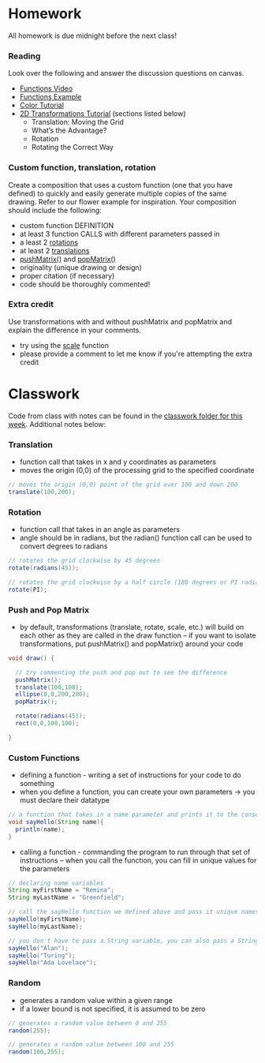 # Homework
All homework is due midnight before the next class!

### Reading
Look over the following and answer the discussion questions on canvas.
- [Functions Video](https://www.youtube.com/watch?v=_gpiW5KwjUI)
- [Functions Example](https://processing.org/examples/functions.html)
- [Color Tutorial](https://processing.org/tutorials/color/)
- [2D Transformations Tutorial](https://processing.org/tutorials/transform2d/) (sections listed below)
  - Translation: Moving the Grid
  - What’s the Advantage?
  - Rotation
  - Rotating the Correct Way

### Custom function, translation, rotation
Create a composition that uses a custom function (one that you have defined) to quickly and easily generate multiple copies of the same drawing. Refer to our flower example for inspiration. Your composition should include the following:
- custom function DEFINITION
- at least 3 function CALLS with different parameters passed in
- a least 2 [rotations](https://processing.org/reference/rotate_.html)
- at least 2 [translations](https://processing.org/reference/translate_.html)
- [pushMatrix()](https://processing.org/reference/pushMatrix_.html) and    [popMatrix()](https://processing.org/reference/popMatrix_.html)
- originality (unique drawing or design)
- proper citation (if necessary)
- code should be thoroughly commented!

### Extra credit
Use transformations with and without pushMatrix and popMatrix and explain the difference in your comments.
- try using the [scale](https://processing.org/reference/scale_.html) function
- please provide a comment to let me know if you're attempting the extra credit

# Classwork
Code from class with notes can be found in the [classwork folder for this week](https://github.com/Code1-SecB/Code_1_FA18/tree/master/week-03/classwork). Additional notes below:

### Translation
- function call that takes in x and y coordinates as parameters
- moves the origin (0,0) of the processing grid to the specified coordinate
```java
// moves the origin (0,0) point of the grid over 100 and down 200
translate(100,200);
```
### Rotation
- function call that takes in  an angle as parameters
- angle should be in radians, but the radian() function call can be used to convert degrees to radians
```java
// rotates the grid clockwise by 45 degrees
rotate(radians(45));

// rotates the grid clockwise by a half circle (180 degrees or PI radians)
rotate(PI);
```
### Push and Pop Matrix
- by default, transformations (translate, rotate, scale, etc.) will build on each other as they are called in the draw function
– if you want to isolate transformations, put pushMatrix() and popMatrix() around your code
```java
void draw() {

  // try commenting the push and pop out to see the difference
  pushMatrix();
  translate(100,100);
  ellipse(0,0,200,200);
  popMatrix();

  rotate(radians(45));
  rect(0,0,100,100);

}
```

### Custom Functions
- defining a function - writing a set of instructions for your code to do something
- when you define a function, you can create your own parameters -> you must declare their datatype
```java
// a function that takes in a name parameter and prints it to the console
void sayHello(String name){
  println(name);
}
```
- calling a function - commanding the program to run through that set of instructions
– when you call the function, you can fill in unique values for the parameters
```java
// declaring name variables
String myFirstName = "Remina";
String myLastName = "Greenfield";

// call the sayHello function we defined above and pass it unique names
sayHello(myFirstName);
sayHello(myLastName);

// you don't have to pass a String variable, you can also pass a String directly 
sayHello("Alan");
sayHello("Turing");
sayHello("Ada Lovelace");
```
### Random
- generates a random value within a given range
- if a lower bound is not specified, it is assumed to be zero
```java
// generates a random value between 0 and 255
random(255);

// generates a random value between 100 and 255
random(100,255);
```
